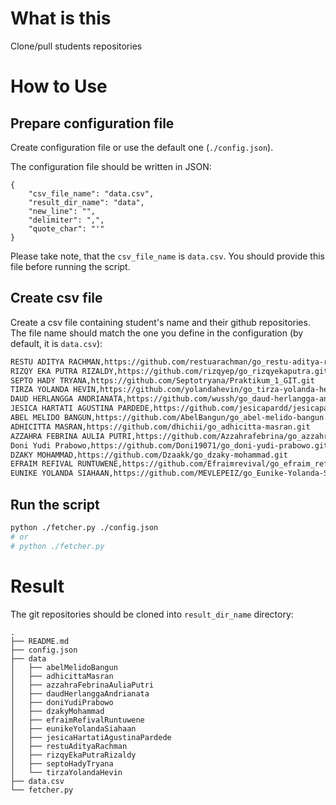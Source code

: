 # What is this

Clone/pull students repositories


# How to Use

## Prepare configuration file

Create configuration file or use the default one (`./config.json`).

The configuration file should be written in JSON:

```
{
    "csv_file_name": "data.csv",
    "result_dir_name": "data",
    "new_line": "",
    "delimiter": ",",
    "quote_char": "'"
}
```

Please take note, that the `csv_file_name` is `data.csv`. You should provide this file before running the script.

## Create csv file

Create a csv file containing student's name and their github repositories. The file name should match the one you define in the configuration (by default, it is `data.csv`):

```bash
RESTU ADITYA RACHMAN,https://github.com/restuarachman/go_restu-aditya-rachman.git
RIZQY EKA PUTRA RIZALDY,https://github.com/rizqyep/go_rizqyekaputra.git
SEPTO HADY TRYANA,https://github.com/Septotryana/Praktikum_1_GIT.git
TIRZA YOLANDA HEVIN,https://github.com/yolandahevin/go_tirza-yolanda-hevin.git
DAUD HERLANGGA ANDRIANATA,https://github.com/wussh/go_daud-herlangga-andrianata.git
JESICA HARTATI AGUSTINA PARDEDE,https://github.com/jesicapardd/jesicapardd.git
ABEL MELIDO BANGUN,https://github.com/AbelBangun/go_abel-melido-bangun.git
ADHICITTA MASRAN,https://github.com/dhichii/go_adhicitta-masran.git
AZZAHRA FEBRINA AULIA PUTRI,https://github.com/Azzahrafebrina/go_azzahra-febrina-aulia-putri.git
Doni Yudi Prabowo,https://github.com/Doni19071/go_doni-yudi-prabowo.git
DZAKY MOHAMMAD,https://github.com/Dzaakk/go_dzaky-mohammad.git
EFRAIM REFIVAL RUNTUWENE,https://github.com/Efraimrevival/go_efraim_refival_runtuwene.git
EUNIKE YOLANDA SIAHAAN,https://github.com/MEVLEPEIZ/go_Eunike-Yolanda-Siahaan.git
```

## Run the script

```bash
python ./fetcher.py ./config.json
# or
# python ./fetcher.py
```

# Result

The git repositories should be cloned into `result_dir_name` directory:

```
.
├── README.md
├── config.json
├── data
│   ├── abelMelidoBangun
│   ├── adhicittaMasran
│   ├── azzahraFebrinaAuliaPutri
│   ├── daudHerlanggaAndrianata
│   ├── doniYudiPrabowo
│   ├── dzakyMohammad
│   ├── efraimRefivalRuntuwene
│   ├── eunikeYolandaSiahaan
│   ├── jesicaHartatiAgustinaPardede
│   ├── restuAdityaRachman
│   ├── rizqyEkaPutraRizaldy
│   ├── septoHadyTryana
│   └── tirzaYolandaHevin
├── data.csv
└── fetcher.py
```